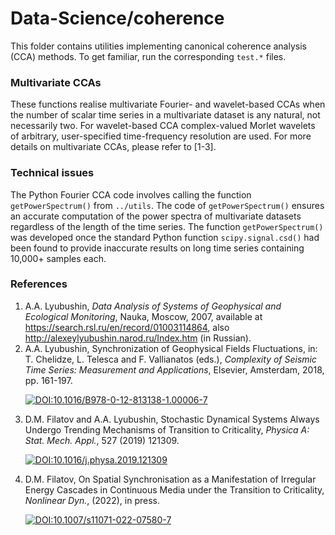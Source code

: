 # Data-Science/coherence
This folder contains utilities implementing canonical coherence analysis (CCA) methods. To get familiar, run the corresponding `test.*` files.

### Multivariate CCAs
These functions realise multivariate Fourier- and wavelet-based CCAs when the number of scalar time series in a multivariate dataset is any natural, not necessarily two. For wavelet-based CCA complex-valued Morlet wavelets of arbitrary, user-specified time-frequency resolution are used. For more details on multivariate CCAs, please refer to [1-3].

### Technical issues
The Python Fourier CCA code involves calling the function `getPowerSpectrum()` from `../utils`. The code of `getPowerSpectrum()` ensures an accurate computation of the power spectra of multivariate datasets regardless of the length of the time series. The function `getPowerSpectrum()` was developed once the standard Python function `scipy.signal.csd()` had been found to provide inaccurate results on long time series containing 10,000+ samples each.

### References
1. A.A. Lyubushin, *Data Analysis of Systems of Geophysical and Ecological Monitoring*, Nauka, Moscow, 2007, available at https://search.rsl.ru/en/record/01003114864, also http://alexeylyubushin.narod.ru/Index.htm (in Russian).
2. A.A. Lyubushin, Synchronization of Geophysical Fields Fluctuations, in: T. Chelidze, L. Telesca and F. Vallianatos (eds.), *Complexity of Seismic Time Series: Measurement and Applications*, Elsevier, Amsterdam, 2018, pp. 161-197. <p><a href = "https://doi.org/10.1016/B978-0-12-813138-1.00006-7" rel = "nofollow"><img src = "https://zenodo.org/badge/DOI/10.1016/B978-0-12-813138-1.00006-7.svg" alt = "DOI:10.1016/B978-0-12-813138-1.00006-7" style = "vertical-align: top; max-width: 100%;"></a></p>
3. D.M. Filatov and A.A. Lyubushin, Stochastic Dynamical Systems Always Undergo Trending Mechanisms of Transition to Criticality, *Physica A: Stat. Mech. Appl.*, 527 (2019) 121309. <p><a href = "https://doi.org/10.1016/j.physa.2019.121309" rel = "nofollow"><img src = "https://zenodo.org/badge/DOI/10.1016/j.physa.2019.121309.svg" alt = "DOI:10.1016/j.physa.2019.121309" style = "vertical-align: top; max-width: 100%;"></a></p>
4. D.M. Filatov, On Spatial Synchronisation as a Manifestation of Irregular Energy Cascades in Continuous Media under the Transition to Criticality, *Nonlinear Dyn.*, (2022), in press. <p><a href = "http://dx.doi.org/10.1007/s11071-022-07580-7" rel = "nofollow"><img src = "https://zenodo.org/badge/DOI/10.1007/s11071-022-07580-7.svg" alt = "DOI:10.1007/s11071-022-07580-7" style = "vertical-align: top; max-width: 100%;"></a></p>
